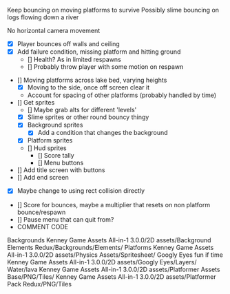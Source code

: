 Keep bouncing on moving platforms to survive
Possibly slime bouncing on logs flowing down a river

No horizontal camera movement 

- [X] Player bounces off walls and ceiling 
- [X] Add failure condition, missing platform and hitting ground
    - [] Health? As in limited respawns
    - [] Probably throw player with some motion on respawn
- [] Moving platforms across lake bed, varying heights
    - [X] Moving to the side, once off screen clear it
    - Account for spacing of other platforms (probably handled by time)
- [] Get sprites
    - [] Maybe grab alts for different 'levels'
    - [X] Slime sprites or other round bouncy thingy
    - [x] Background sprites
        - [X] Add a condition that changes the background
    - [X] Platform sprites
    - [] Hud sprites
        - [] Score tally
        - [] Menu buttons
- [] Add title screen with buttons
- [] Add end screen
- [x] Maybe change to using rect collision directly
- [] Score for bounces, maybe a multiplier that resets on non platform bounce/respawn
- [] Pause menu that can quit from?
- COMMENT CODE 


Backgrounds
Kenney Game Assets All-in-1 3.0.0/2D assets/Background Elements Redux/Backgrounds/Elements/
Platforms
Kenney Game Assets All-in-1 3.0.0/2D assets/Physics Assets/Spritesheet/
Googly Eyes fun if time
Kenney Game Assets All-in-1 3.0.0/2D assets/Googly Eyes/Layers/
Water/lava
Kenney Game Assets All-in-1 3.0.0/2D assets/Platformer Assets Base/PNG/Tiles/
Kenney Game Assets All-in-1 3.0.0/2D assets/Platformer Pack Redux/PNG/Tiles